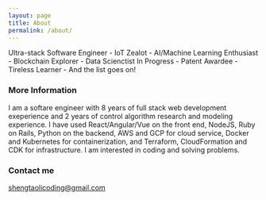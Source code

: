 ```yaml
---
layout: page
title: About
permalink: /about/
---
```


Ultra-stack Software Engineer - IoT Zealot - AI/Machine Learning Enthusiast - Blockchain Explorer - Data Scienctist In Progress - Patent Awardee - Tireless Learner - And the list goes on!

### More Information

I am a softare engineer with 8 years of full stack web development exeperience and 2 years of control algorithm research and modeling experience. I have used React/Angular/Vue on the front end, NodeJS, Ruby on Rails, Python on the backend, AWS and GCP for cloud service, Docker and Kubernetes for containerization, and Terraform, CloudFormation and CDK for infrastructure. I am interested in coding and solving problems.

### Contact me

[shengtaolicoding@gmail.com](mailto:shengtaolicoding@gmail.com)
